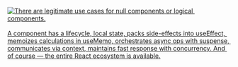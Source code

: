 
<p align="left">
  <a id="cover" href="#cover">
    <picture>
      <source media="(prefers-color-scheme: dark)" srcset=".github/dark.svg">
      <img style="white-space:pre-wrap" alt="There are legitimate use cases for null components or logical components.&#10&#10A component has a lifecycle, local state, packs side-effects into useEffect, memoizes calculations in useMemo, orchestrates async ops with suspense, communicates via context, maintains fast response with concurrency. And of course — the entire React ecosystem is available." src=".github/light.svg">
    </picture>
  </a>
</p>